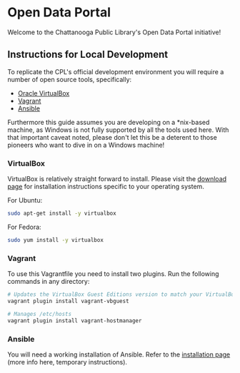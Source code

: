 Open Data Portal
================

Welcome to the Chattanooga Public Library's Open Data Portal initiative! 

## Instructions for Local Development

To replicate the CPL's official development environment you will require a number of open source tools, specifically: 

* [Oracle VirtualBox](https://www.virtualbox.org/)
* [Vagrant](http://www.vagrantup.com/)
* [Ansible](http://www.ansible.com/home)

Furthermore this guide assumes you are developing on a *nix-based machine, as Windows is not fully supported by all the tools used here. With that important caveat noted, please don't let this be a deterent to those pioneers who want to dive in on a Windows machine!

### VirtualBox

VirtualBox is relatively straight forward to install. Please visit the [download page](https://www.virtualbox.org/wiki/Downloads) for installation instructions specific to your operating system.

For Ubuntu:
```bash
sudo apt-get install -y virtualbox
```

For Fedora:
```bash
sudo yum install -y virtualbox
```

### Vagrant

To use this Vagrantfile you need to install two plugins. Run the following commands in any directory:

```bash
# Updates the VirtualBox Guest Editions version to match your VirtualBox version
vagrant plugin install vagrant-vbguest

# Manages /etc/hosts 
vagrant plugin install vagrant-hostmanager
```

### Ansible

You will need a working installation of Ansible. Refer to the [installation page](http://docs.ansible.com/intro_installation.html) (more info here, temporary instructions).